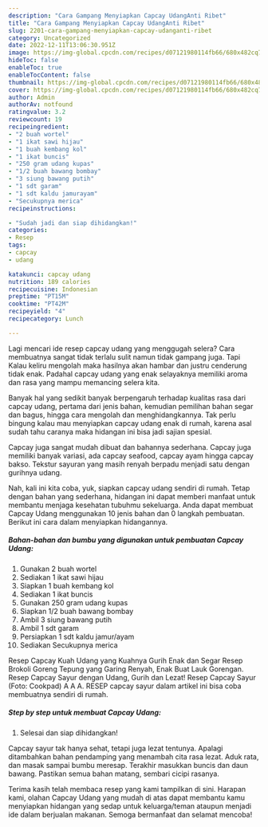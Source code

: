 ```yaml
---
description: "Cara Gampang Menyiapkan Capcay UdangAnti Ribet"
title: "Cara Gampang Menyiapkan Capcay UdangAnti Ribet"
slug: 2201-cara-gampang-menyiapkan-capcay-udanganti-ribet
category: Uncategorized
date: 2022-12-11T13:06:30.951Z
image: https://img-global.cpcdn.com/recipes/d07121980114fb66/680x482cq70/capcay-udang-foto-resep-utama.jpg
hideToc: false
enableToc: true
enableTocContent: false
thumbnail: https://img-global.cpcdn.com/recipes/d07121980114fb66/680x482cq70/capcay-udang-foto-resep-utama.jpg
cover: https://img-global.cpcdn.com/recipes/d07121980114fb66/680x482cq70/capcay-udang-foto-resep-utama.jpg
author: Admin
authorAv: notfound
ratingvalue: 3.2
reviewcount: 19
recipeingredient:
- "2 buah wortel"
- "1 ikat sawi hijau"
- "1 buah kembang kol"
- "1 ikat buncis"
- "250 gram udang kupas"
- "1/2 buah bawang bombay"
- "3 siung bawang putih"
- "1 sdt garam"
- "1 sdt kaldu jamurayam"
- "Secukupnya merica"
recipeinstructions:

- "Sudah jadi dan siap dihidangkan!"
categories:
- Resep
tags:
- capcay
- udang

katakunci: capcay udang 
nutrition: 189 calories
recipecuisine: Indonesian
preptime: "PT15M"
cooktime: "PT42M"
recipeyield: "4"
recipecategory: Lunch

---
```



Lagi mencari ide resep capcay udang yang menggugah selera? Cara membuatnya sangat tidak terlalu sulit namun tidak gampang juga. Tapi Kalau keliru mengolah maka hasilnya akan hambar dan justru cenderung tidak enak. Padahal capcay udang yang enak selayaknya memiliki aroma dan rasa yang mampu memancing selera kita.


Banyak hal yang sedikit banyak berpengaruh terhadap kualitas rasa dari capcay udang, pertama dari jenis bahan, kemudian pemilihan bahan segar dan bagus, hingga cara mengolah dan menghidangkannya. Tak perlu bingung kalau mau menyiapkan capcay udang enak di rumah, karena asal sudah tahu caranya maka hidangan ini bisa jadi sajian spesial.

Capcay juga sangat mudah dibuat dan bahannya sederhana. Capcay juga memiliki banyak variasi, ada capcay seafood, capcay ayam hingga capcay bakso. Tekstur sayuran yang masih renyah berpadu menjadi satu dengan gurihnya udang.


Nah, kali ini kita coba, yuk, siapkan capcay udang sendiri di rumah. Tetap dengan bahan yang sederhana, hidangan ini dapat memberi manfaat untuk membantu menjaga kesehatan tubuhmu sekeluarga. Anda dapat membuat Capcay Udang menggunakan 10 jenis bahan dan 0 langkah pembuatan. Berikut ini cara dalam menyiapkan hidangannya.

<!--inarticleads1-->

##### Bahan-bahan dan bumbu yang digunakan untuk pembuatan Capcay Udang:

1. Gunakan 2 buah wortel
1. Sediakan 1 ikat sawi hijau
1. Siapkan 1 buah kembang kol
1. Sediakan 1 ikat buncis
1. Gunakan 250 gram udang kupas
1. Siapkan 1/2 buah bawang bombay
1. Ambil 3 siung bawang putih
1. Ambil 1 sdt garam
1. Persiapkan 1 sdt kaldu jamur/ayam
1. Sediakan Secukupnya merica


Resep Capcay Kuah Udang yang Kuahnya Gurih Enak dan Segar Resep Brokoli Goreng Tepung yang Garing Renyah, Enak Buat Lauk Gorengan. Resep Capcay Sayur dengan Udang, Gurih dan Lezat! Resep Capcay Sayur (Foto: Cookpad) A A A. RESEP capcay sayur dalam artikel ini bisa coba membuatnya sendiri di rumah. 

<!--inarticleads2-->

##### Step by step untuk membuat Capcay Udang:


1. Selesai dan siap dihidangkan!

Capcay sayur tak hanya sehat, tetapi juga lezat tentunya. Apalagi ditambahkan bahan pendamping yang menambah cita rasa lezat. Aduk rata, dan masak sampai bumbu meresap. Terakhir masukkan buncis dan daun bawang. Pastikan semua bahan matang, sembari cicipi rasanya. 

Terima kasih telah membaca resep yang kami tampilkan di sini. Harapan kami, olahan Capcay Udang yang mudah di atas dapat membantu kamu menyiapkan hidangan yang sedap untuk keluarga/teman ataupun menjadi ide dalam berjualan makanan. Semoga bermanfaat dan selamat mencoba!
